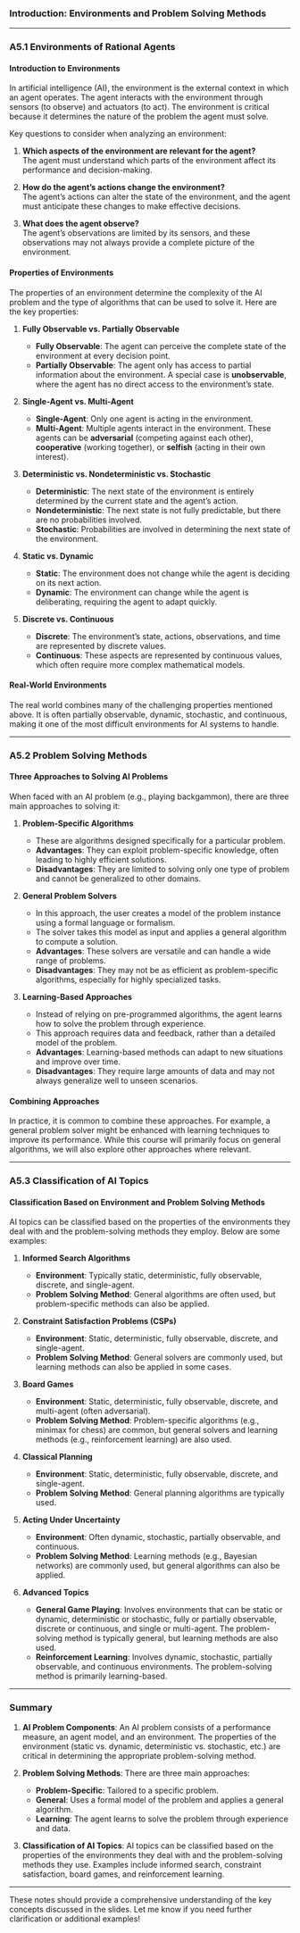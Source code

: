 ### 	Introduction: Environments and Problem Solving Methods

---

### **A5.1 Environments of Rational Agents**

#### **Introduction to Environments**
In artificial intelligence (AI), the environment is the external context in which an agent operates. The agent interacts with the environment through sensors (to observe) and actuators (to act). The environment is critical because it determines the nature of the problem the agent must solve. 

Key questions to consider when analyzing an environment:
1. **Which aspects of the environment are relevant for the agent?**  
   The agent must understand which parts of the environment affect its performance and decision-making.
   
2. **How do the agent’s actions change the environment?**  
   The agent’s actions can alter the state of the environment, and the agent must anticipate these changes to make effective decisions.
   
3. **What does the agent observe?**  
   The agent’s observations are limited by its sensors, and these observations may not always provide a complete picture of the environment.

#### **Properties of Environments**
The properties of an environment determine the complexity of the AI problem and the type of algorithms that can be used to solve it. Here are the key properties:

1. **Fully Observable vs. Partially Observable**  
   - **Fully Observable**: The agent can perceive the complete state of the environment at every decision point.  
   - **Partially Observable**: The agent only has access to partial information about the environment. A special case is **unobservable**, where the agent has no direct access to the environment’s state.

2. **Single-Agent vs. Multi-Agent**  
   - **Single-Agent**: Only one agent is acting in the environment.  
   - **Multi-Agent**: Multiple agents interact in the environment. These agents can be **adversarial** (competing against each other), **cooperative** (working together), or **selfish** (acting in their own interest).

3. **Deterministic vs. Nondeterministic vs. Stochastic**  
   - **Deterministic**: The next state of the environment is entirely determined by the current state and the agent’s action.  
   - **Nondeterministic**: The next state is not fully predictable, but there are no probabilities involved.  
   - **Stochastic**: Probabilities are involved in determining the next state of the environment.

4. **Static vs. Dynamic**  
   - **Static**: The environment does not change while the agent is deciding on its next action.  
   - **Dynamic**: The environment can change while the agent is deliberating, requiring the agent to adapt quickly.

5. **Discrete vs. Continuous**  
   - **Discrete**: The environment’s state, actions, observations, and time are represented by discrete values.  
   - **Continuous**: These aspects are represented by continuous values, which often require more complex mathematical models.

#### **Real-World Environments**
The real world combines many of the challenging properties mentioned above. It is often partially observable, dynamic, stochastic, and continuous, making it one of the most difficult environments for AI systems to handle.

---

### **A5.2 Problem Solving Methods**

#### **Three Approaches to Solving AI Problems**
When faced with an AI problem (e.g., playing backgammon), there are three main approaches to solving it:

1. **Problem-Specific Algorithms**  
   - These are algorithms designed specifically for a particular problem.  
   - **Advantages**: They can exploit problem-specific knowledge, often leading to highly efficient solutions.  
   - **Disadvantages**: They are limited to solving only one type of problem and cannot be generalized to other domains.

2. **General Problem Solvers**  
   - In this approach, the user creates a model of the problem instance using a formal language or formalism.  
   - The solver takes this model as input and applies a general algorithm to compute a solution.  
   - **Advantages**: These solvers are versatile and can handle a wide range of problems.  
   - **Disadvantages**: They may not be as efficient as problem-specific algorithms, especially for highly specialized tasks.

3. **Learning-Based Approaches**  
   - Instead of relying on pre-programmed algorithms, the agent learns how to solve the problem through experience.  
   - This approach requires data and feedback, rather than a detailed model of the problem.  
   - **Advantages**: Learning-based methods can adapt to new situations and improve over time.  
   - **Disadvantages**: They require large amounts of data and may not always generalize well to unseen scenarios.

#### **Combining Approaches**
In practice, it is common to combine these approaches. For example, a general problem solver might be enhanced with learning techniques to improve its performance. While this course will primarily focus on general algorithms, we will also explore other approaches where relevant.

---

### **A5.3 Classification of AI Topics**

#### **Classification Based on Environment and Problem Solving Methods**
AI topics can be classified based on the properties of the environments they deal with and the problem-solving methods they employ. Below are some examples:

1. **Informed Search Algorithms**  
   - **Environment**: Typically static, deterministic, fully observable, discrete, and single-agent.  
   - **Problem Solving Method**: General algorithms are often used, but problem-specific methods can also be applied.

2. **Constraint Satisfaction Problems (CSPs)**  
   - **Environment**: Static, deterministic, fully observable, discrete, and single-agent.  
   - **Problem Solving Method**: General solvers are commonly used, but learning methods can also be applied in some cases.

3. **Board Games**  
   - **Environment**: Static, deterministic, fully observable, discrete, and multi-agent (often adversarial).  
   - **Problem Solving Method**: Problem-specific algorithms (e.g., minimax for chess) are common, but general solvers and learning methods (e.g., reinforcement learning) are also used.

4. **Classical Planning**  
   - **Environment**: Static, deterministic, fully observable, discrete, and single-agent.  
   - **Problem Solving Method**: General planning algorithms are typically used.

5. **Acting Under Uncertainty**  
   - **Environment**: Often dynamic, stochastic, partially observable, and continuous.  
   - **Problem Solving Method**: Learning methods (e.g., Bayesian networks) are commonly used, but general algorithms can also be applied.

6. **Advanced Topics**  
   - **General Game Playing**: Involves environments that can be static or dynamic, deterministic or stochastic, fully or partially observable, discrete or continuous, and single or multi-agent. The problem-solving method is typically general, but learning methods are also used.  
   - **Reinforcement Learning**: Involves dynamic, stochastic, partially observable, and continuous environments. The problem-solving method is primarily learning-based.

---

### **Summary**

1. **AI Problem Components**: An AI problem consists of a performance measure, an agent model, and an environment. The properties of the environment (static vs. dynamic, deterministic vs. stochastic, etc.) are critical in determining the appropriate problem-solving method.

2. **Problem Solving Methods**: There are three main approaches:  
   - **Problem-Specific**: Tailored to a specific problem.  
   - **General**: Uses a formal model of the problem and applies a general algorithm.  
   - **Learning**: The agent learns to solve the problem through experience and data.

3. **Classification of AI Topics**: AI topics can be classified based on the properties of the environments they deal with and the problem-solving methods they use. Examples include informed search, constraint satisfaction, board games, and reinforcement learning.

---

These notes should provide a comprehensive understanding of the key concepts discussed in the slides. Let me know if you need further clarification or additional examples!
